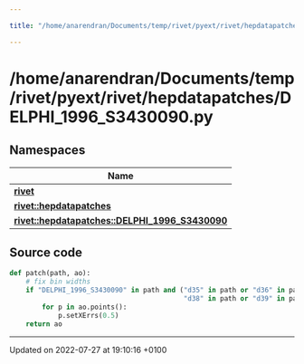 ```yaml
---

title: "/home/anarendran/Documents/temp/rivet/pyext/rivet/hepdatapatches/DELPHI_1996_S3430090.py"

---
```


# /home/anarendran/Documents/temp/rivet/pyext/rivet/hepdatapatches/DELPHI_1996_S3430090.py



## Namespaces

| Name           |
| -------------- |
| **[rivet](http://example.org/namespaces/namespacerivet/)**  |
| **[rivet::hepdatapatches](http://example.org/namespaces/namespacerivet_1_1hepdatapatches/)**  |
| **[rivet::hepdatapatches::DELPHI_1996_S3430090](http://example.org/namespaces/namespacerivet_1_1hepdatapatches_1_1delphi__1996__s3430090/)**  |




## Source code

```python
def patch(path, ao):
    # fix bin widths
    if "DELPHI_1996_S3430090" in path and ("d35" in path or "d36" in path or "d37" in path or
                                           "d38" in path or "d39" in path or "d40" in path):
        for p in ao.points():
            p.setXErrs(0.5)
    return ao
```


-------------------------------

Updated on 2022-07-27 at 19:10:16 +0100
